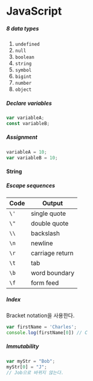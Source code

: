 # JavaScript

##### 8 data types

1. `undefined`
2. `null`
3. `boolean`
4. `string`
5. `symbol`
6. `bigint`
7. `number`
8. `object`

##### Declare variables

```js
var variableA;
const variableB;
```

##### Assignment

```js
variableA = 10;
var variableB = 10;
```

#### String

##### Escape sequences

| Code | Output          |
| ---- | --------------- |
| `\'` | single quote    |
| `\"` | double quote    |
| `\\` | backslash       |
| `\n` | newline         |
| `\r` | carriage return |
| `\t` | tab             |
| `\b` | word boundary   |
| `\f` | form feed       |

##### Index

Bracket notation을 사용한다.

```js
var firstName = 'Charles';
console.log(firstName[0]) // C
```

##### Immutability

```js
var myStr = "Bob";
myStr[0] = "J";
// Job으로 바뀌지 않는다.
```

